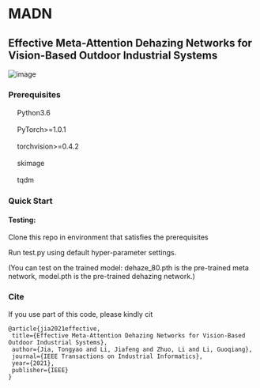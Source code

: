 # MADN
## Effective Meta-Attention Dehazing Networks for Vision-Based Outdoor Industrial Systems 
![image](https://github.com/TongyJia/MADN/blob/main/dehazed_net.jpg)
### Prerequisites 
   　 Python3.6
     
   　 PyTorch>=1.0.1
     
   　 torchvision>=0.4.2
     
   　 skimage
     
   　 tqdm
   
   
### Quick Start
#### Testing:
Clone this repo in environment that satisfies the prerequisites

Run test.py using default hyper-parameter settings.

(You can test on the trained model:
 dehaze_80.pth is the pre-trained meta network,
 model.pth is the pre-trained dehazing network.)
 
 ### Cite
 If you use part of this code, please kindly cit
 
 ```
 @article{jia2021effective,
  title={Effective Meta-Attention Dehazing Networks for Vision-Based Outdoor Industrial Systems},
  author={Jia, Tongyao and Li, Jiafeng and Zhuo, Li and Li, Guoqiang},
  journal={IEEE Transactions on Industrial Informatics},
  year={2021},
  publisher={IEEE}
}
```
 
  



